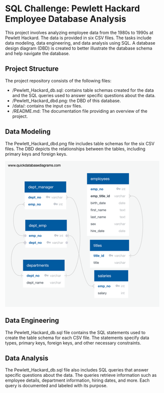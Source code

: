# SQL Challenge: Pewlett Hackard Employee Database Analysis

This project involves analyzing employee data from the 1980s to 1990s at Pewlett Hackard. The data is provided in six CSV files. The tasks include data modeling, data engineering, and data analysis using SQL. A database design diagram (DBD) is created to better illustrate the database schema and help navigate the database.

## Project Structure
The project repository consists of the following files:
* /Pewlett_Hackard_db.sql: contains table schemas created for the data and the SQL queries used to answer specific questions about the data.
* /Pewlett_Hackard_dbd.png: the DBD of this database.
* /data/: contains the input csv files.
* /README.md: The documentation file providing an overview of the project.

## Data Modeling
The Pewlett_Hackard_dbd.png file includes table schemas for the six CSV files. The DBD depicts the relationships between the tables, including primary keys and foreign keys.

![Pewlett Hackard Employee Database DBD](/Pewlett_Hackard_dbd.png)

## Data Engineering
The Pewlett_Hackard_db.sql file contains the SQL statements used to create the table schema for each CSV file. The statements specify data types, primary keys, foreign keys, and other necessary constraints.

## Data Analysis
The Pewlett_Hackard_db.sql file also includes SQL queries that answer specific questions about the data. The queries retrieve information such as employee details, department information, hiring dates, and more. Each query is documented and labeled with its purpose.
